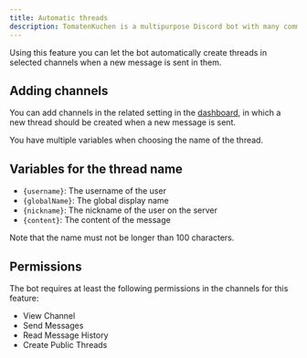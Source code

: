 ```yaml
---
title: Automatic threads
description: TomatenKuchen is a multipurpose Discord bot with many common and innovative features for your server. Using the automatic thread creation feature, you can e.g. improve the usability of discussion or bug report channels.
---
```


Using this feature you can let the bot automatically create threads in selected channels when a new message is sent in them.

## Adding channels

You can add channels in the related setting in the [dashboard](https://tomatenkuchen.com/dashboard/settings), in which a new thread should be created when a new message is sent.

You have multiple variables when choosing the name of the thread.

## Variables for the thread name

- `{username}`: The username of the user
- `{globalName}`: The global display name
- `{nickname}`: The nickname of the user on the server
- `{content}`: The content of the message

Note that the name must not be longer than 100 characters.

## Permissions

The bot requires at least the following permissions in the channels for this feature:
- View Channel
- Send Messages
- Read Message History
- Create Public Threads
